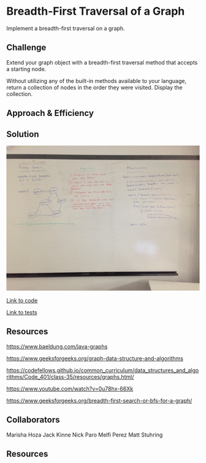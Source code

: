 # Breadth-First Traversal of a Graph

Implement a breadth-first traversal on a graph.

## Challenge
Extend your graph object with a breadth-first traversal method that accepts a starting node. 

Without utilizing any of the built-in methods available to your language, return a collection of nodes in the order they were visited. Display the collection.

## Approach & Efficiency

## Solution
![Image of Whiteboard: breadth-first-search graph](https://github.com/rnmessick/data-structures-and-algorithms/blob/master/assets/bfsGraph.JPG)

[Link to code](../code401challenges/src/main/java/code401challenges/graphs/Graph.java)

[Link to tests](../code401challenges/src/test/java/code401challenges/graphs/breadthFirst/BreadthFirstTest.java)


## Resources

https://www.baeldung.com/java-graphs

https://www.geeksforgeeks.org/graph-data-structure-and-algorithms

https://codefellows.github.io/common_curriculum/data_structures_and_algorithms/Code_401/class-35/resources/graphs.html/

https://www.youtube.com/watch?v=0u78hx-66Xk

https://www.geeksforgeeks.org/breadth-first-search-or-bfs-for-a-graph/

## Collaborators

Marisha Hoza
Jack Kinne
Nick Paro
Melfi Perez
Matt Stuhring


## Resources
